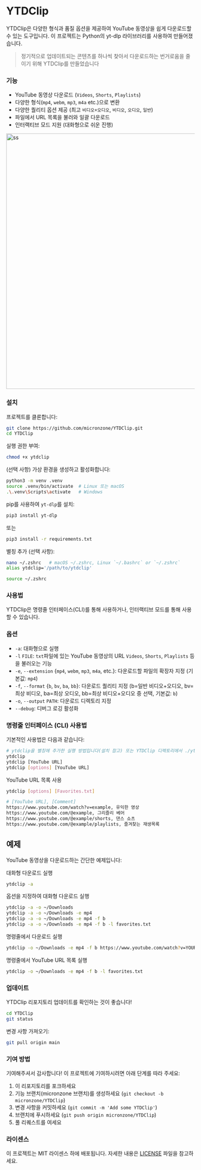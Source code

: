 # YTDClip

YTDClip은 다양한 형식과 품질 옵션을 제공하여 YouTube 동영상을 쉽게 다운로드할 수 있는 도구입니다. 이 프로젝트는 Python의 yt-dlp 라이브러리를 사용하여 만들어졌습니다.

> 정기적으로 업데이트되는 콘텐츠를 하나씩 찾아서 다운로드하는 번거로움을 줄이기 위해 YTDClip를 만들었습니다

### 기능

- YouTube 동영상 다운로드 (`Videos`, `Shorts`, `Playlists`)
- 다양한 형식(`mp4`, `webm`, `mp3`, `m4a` etc.)으로 변환
- 다양한 퀄리티 옵션 제공 (최고 `비디오+오디오`, `비디오`, `오디오`, `일반`)
- 파일에서 URL 목록을 불러와 일괄 다운로드
- 인터랙티브 모드 지원 (대화형으로 쉬운 진행)

<img width="682" alt="ss" src="https://github.com/micronzone/YTDClip/assets/47780105/55f09620-cdc6-4c47-93bb-ef2ba674b0ad">

### 설치

프로젝트를 클론합니다:

```bash
git clone https://github.com/micronzone/YTDClip.git
cd YTDClip
```

실행 권한 부여:
```bash
chmod +x ytdclip
```

(선택 사항) 가상 환경을 생성하고 활성화합니다:
```sh
python3 -m venv .venv
source .venv/bin/activate  # Linux 또는 macOS
.\.venv\Scripts\activate   # Windows
```

pip를 사용하여 `yt-dlp`를 설치:

```bash
pip3 install yt-dlp
```

또는
```bash
pip3 install -r requirements.txt
```

별칭 추가 (선택 사항):

```bash
nano ~/.zshrc   # macOS ~/.zshrc, Linux `~/.bashrc` or `~/.zshrc`
alias ytdclip='/path/to/ytdclip'
```

```bash
source ~/.zshrc
```

### 사용법

YTDClip은 명령줄 인터페이스(CLI)를 통해 사용하거나, 인터랙티브 모드를 통해 사용할 수 있습니다.

### 옵션

- `-a`: 대화형으로 실행
- `-l` `FILE`: `txt`파일에 있는 YouTube 동영상의 URL `Videos`, `Shorts`, `Playlists` 등을 불러오는 기능
- `-e`, `--extension` {`mp4`, `webm`, `mp3`, `m4a`, etc.}: 다운로드할 파일의 확장자 지정 (기본값: `mp4`)
- `-f`, `--format` {`b`, `bv`, `ba`, `bb`}: 다운로드 퀄리티 지정 (b=일반 비디오+오디오, bv=최상 비디오, ba=최상 오디오, bb=최상 비디오+오디오 중 선택, 기본값: `b`)
- `-o`, `--output` `PATH`: 다운로드 디렉토리 지정
- `--debug`: 디버그 로깅 활성화

### 명령줄 인터페이스 (CLI) 사용법

기본적인 사용법은 다음과 같습니다:

```bash
# ytdclip을 별칭에 추가한 실행 방법입니다(설치 참고) 또는 YTDClip 디렉토리에서 ./ytdclip 실행
ytdclip
ytdclip [YouTube URL]
ytdclip [options] [YouTube URL]
```

YouTube URL 목록 사용
```bash
ytdclip [options] [Favorites.txt]
```

```bash
# [YouTube URL], [Comment]
https://www.youtube.com/watch?v=example, 유익한 영상
https://www.youtube.com/@example, 그리즐리 베어
https://www.youtube.com/@example/shorts, 댄스 쇼츠
https://www.youtube.com/@example/playlists, 즐겨찾는 재생목록
```

## 예제

YouTube 동영상을 다운로드하는 간단한 예제입니다:

대화형 다운로드 실행
```bash
ytdclip -a
```

옵션을 지정하여 대화형 다운로드 실행
```bash
ytdclip -a -o ~/Downloads
ytdclip -a -o ~/Downloads -e mp4
ytdclip -a -o ~/Downloads -e mp4 -f b
ytdclip -a -o ~/Downloads -e mp4 -f b -l favorites.txt
```

명령줄에서 다운로드 실행

```bash
ytdclip -o ~/Downloads -e mp4 -f b https://www.youtube.com/watch?v=YOUR_VIDEO_ID
```

명령줄에서 YouTube URL 목록 실행
```bash
ytdclip -o ~/Downloads -e mp4 -f b -l favorites.txt
```

### 업데이트

YTDClip 리포지토리 업데이트를 확인하는 것이 좋습니다!

```sh
cd YTDClip
git status
```

변경 사항 가져오기:

```sh
git pull origin main
```

### 기여 방법

기여해주셔서 감사합니다! 이 프로젝트에 기여하시려면 아래 단계를 따라 주세요:

1. 이 리포지토리를 포크하세요
2. 기능 브랜치(micronzone 브랜치)를 생성하세요 (`git checkout -b micronzone/YTDClip`)
3. 변경 사항을 커밋하세요 (`git commit -m 'Add some YTDClip'`)
4. 브랜치에 푸시하세요 (`git push origin micronzone/YTDClip`)
5. 풀 리퀘스트를 여세요

### 라이센스

이 프로젝트는 MIT 라이센스 하에 배포됩니다. 자세한 내용은 [LICENSE](LICENSE) 파일을 참고하세요.